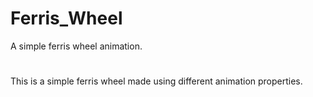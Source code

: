 # Ferris_Wheel
A simple ferris wheel animation.
#
This is a simple ferris wheel made using different animation properties.
